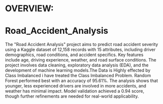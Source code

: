 # OVERVIEW:
# Road_Accident_Analysis
The "Road Accident Analysis" project aims to predict road accident severity using a Kaggle dataset of 12,158 records with 15 attributes, including driver demographics, road conditions, and accident specifics. Key features include age, driving experience, weather, and road surface conditions. The project involves data cleaning, exploratory data analysis (EDA), and the development of machine learning models.The Data is Highly effected by Class Imbalanced i have treated the Class Imbalanced Problem. Random Forest performed best with an accuracy of 95.61%. The analysis shows that younger, less experienced drivers are involved in more accidents, and weather has minimal impact. Model validation achieved a 0.94 score, though further refinements are needed for real-world applicability.
